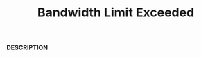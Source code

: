 ﻿---
category: 5xx
code: 509
cover: https://firebasestorage.googleapis.com/v0/b/capy-http.appspot.com/o/Capy509.gif?alt=media
coverAlt: Bandwidth Limit Exceeded
description: Bandwidth Limit Exceeded
pubDate: 2014-06-01
tags:
- 5xx
title: Bandwidth Limit Exceeded
---

__DESCRIPTION__